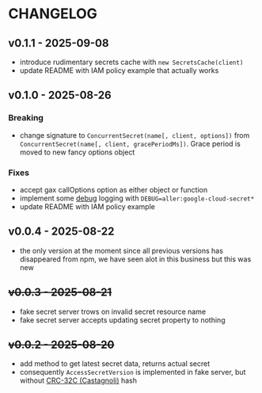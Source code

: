 # CHANGELOG

## v0.1.1 - 2025-09-08

- introduce rudimentary secrets cache with `new SecretsCache(client)`
- update README with IAM policy example that actually works

## v0.1.0 - 2025-08-26

### Breaking

- change signature to `ConcurrentSecret(name[, client, options])` from `ConcurrentSecret(name[, client, gracePeriodMs])`. Grace period is moved to new fancy options object

### Fixes

- accept gax callOptions option as either object or function
- implement some [debug](https://www.npmjs.com/package/debug) logging with `DEBUG=aller:google-cloud-secret*`
- update README with IAM policy example

## v0.0.4 - 2025-08-22

- the only version at the moment since all previous versions has disappeared from npm, we have seen alot in this business but this was new

## ~~v0.0.3 - 2025-08-21~~

- fake secret server trows on invalid secret resource name
- fake secret server accepts updating secret property to nothing

## ~~v0.0.2 - 2025-08-20~~

- add method to get latest secret data, returns actual secret
- consequently `AccessSecretVersion` is implemented in fake server, but without [CRC-32C (Castagnoli)](https://en.wikipedia.org/wiki/Cyclic_redundancy_check) hash
